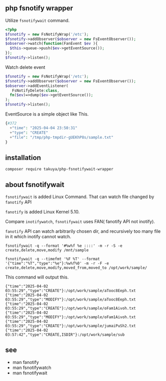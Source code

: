 ## php fsnotify wrapper

Utilize `fsnotifywait` command.
```php
<?php
$fsnotify = new FsNotifyWrap('/etc');
$fsnotify->addObserver($observer = new FsEventObserver());
$observer->watch(function(FanEvent $ev ){
  $this->queue->push($ev->getEventSource());
});
$fsnotify->listen();
```

Watch delete event
```php
$fsnotify = new FsNotifyWrap('/etc');
$fsnotify->addObserver($observer = new FsEventObserver());
$observer->addEventListener(
   FsNotifyDelete:class,
  fn($ev)=>dump($ev->getEventSource());
);
$fsnotify->listen();
```

EventSource is a simple object like This.
```php
{#372
  +"time": "2025-04-04 23:50:31"
  +"type": "CREATE"
  +"file": "/tmp/php-tmpdir-gUEKhP8s/sample.txt"
}
```

## installation 
```shell
composer require takuya/php-fsnotifywait-wrapper
```


## about fsnotifywait

`fsnotifywait` is added Linux Command. That can watch file changed by `fanotify` API

`fanotify` is added Linux Kernel 5.10.

Compare `inotifywatch`, `fsnotifywait` uses FAN( fanotify API not inotify).

`fanotify` API can watch arbitrarily chosen dir, and recursively too many file in it which inotify cannot watch.


```shell
fsnotifywait -q --format '#%w%f %e ::::' -m -r -S -e create,delete,move,modify /mnt/sample
```

```
fsnotifywait -q --timefmt '%F %T' --format '{"time":"%T","type":"%e"}:%w%f%0' -m -r -F -e create,delete,move,modify,moved_from,moved_to /opt/work/sample/
```

This command will output this.
```shell
{"time":"2025-04-02 03:55:29","type":"CREATE"}:/opt/work/sample/aTooc8Eeph.txt
{"time":"2025-04-02 03:55:29","type":"MODIFY"}:/opt/work/sample/aTooc8Eeph.txt
{"time":"2025-04-02 03:55:29","type":"CREATE"}:/opt/work/sample/oFam1Aivoh.txt
{"time":"2025-04-02 03:55:29","type":"MODIFY"}:/opt/work/sample/oFam1Aivoh.txt
{"time":"2025-04-02 03:55:29","type":"CREATE"}:/opt/work/sample/jumaiPuSh2.txt
{"time":"2025-04-02 03:57:42","type":"CREATE,ISDIR"}:/opt/work/sample/sub

```

## see 

- man fanotify
- man fsnotifywatch
- man fsnotifywait




